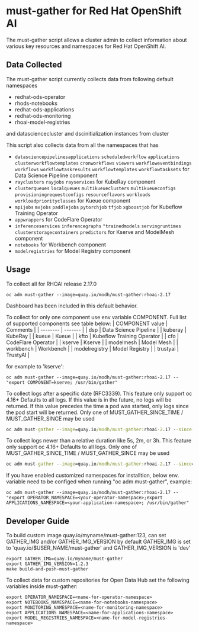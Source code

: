 # must-gather for Red Hat OpenShift AI

The must-gather script allows a cluster admin to collect information about various key resources and namespaces
for Red Hat OpenShift AI.

## Data Collected

The must-gather script currently collects data from following default namespaces

- redhat-ods-operator
- rhods-notebooks
- redhat-ods-applications
- redhat-ods-monitoring
- rhoai-model-registries

and datasciencecluster and dscinitialization instances from cluster

This script also collects data from all the namespaces that has

- `datasciencepipelinesapplications` `scheduledworkflow` `applications` `clusterworkflowtemplates` `cronworkflows` `viewers` `workfloweventbindings` `workflows` `workflowtaskresults` `workflowtemplates` `workflowtasksets` for Data Science Pipeline component
- `rayclusters` `rayjobs` `rayservices` for KubeRay component
- `clusterqueues` `localqueues` `multikueueclusters` `multikueueconfigs` `provisioningrequestconfigs` `resourceflavors` `workloads` `workloadpriorityclasses` for Kueue component
- `mpijobs` `mxjobs` `paddlejobs` `pytorchjob` `tfjob` `xgboostjob`  for Kubeflow Training Operator
- `appwrappers` for CodeFlare Operator
- `inferenceservices` `inferencegraphs` `"trainedmodels` `servingruntimes` `clusterstoragecontainers` `predictors` for Kserve and ModelMesh component
- `notebooks` for Workbench component
- `modelregistries` for Model Registry component

## Usage

To collect all for RHOAI release 2.17.0

```
oc adm must-gather --image=quay.io/modh/must-gather:rhoai-2.17
```

Dashboard has been included in this default behavior.

To collect for only one component use env variable COMPONENT.
Full list of supported components see table below:
| COMPONENT value    | Comments |
| -------- | ------- |
| dsp  | Data Science Pipeline    |
| kuberay |  KubeRay     |
| kueue    | Kueue    |
| kfto | Kubeflow Training Operator |
| cfo | CodeFlare Operator |
| kserve    | Kserve    |
| modelmesh  | Model Mesh   |
| workbench | Workbench    |
| modelregistry | Model Registry |
| trustyai | TrustyAI |

for example to 'kserve':

```
oc adm must-gather --image=quay.io/modh/must-gather:rhoai-2.17 -- "export COMPONENT=kserve; /usr/bin/gather"
```

To collect logs after a specific date (RFC3339). This feature only support oc 4.16+
Defaults to all logs.
If this value is in the future, no logs will be returned.
If this value precedes the time a pod was started, only logs since the pod start will be returned.
Only one of MUST_GATHER_SINCE_TIME / MUST_GATHER_SINCE may be used

```cmd
oc adm must-gather --image=quay.io/modh/must-gather:rhoai-2.17 --since-time=2024-05-02T14:01:23Z
```

To collect logs newer than a relative duration like 5s, 2m, or 3h. This feature only support oc 4.16+
Defaults to all logs.
Only one of MUST_GATHER_SINCE_TIME / MUST_GATHER_SINCE may be used

```cmd
oc adm must-gather --image=quay.io/modh/must-gather:rhoai-2.17 --since=3h
```

If you have enabled customized namespaces for installtion, below env. variable need to be configed when running "oc adm must-gather", example:
```
oc adm must-gather --image=quay.io/modh/must-gather:rhoai-2.17 -- "export OPERATOR_NAMESPACE=<your-operator-namespace>;export APPLICATIONS_NAMESPACE=<your-application-namespace>; /usr/bin/gather"
```

## Developer Guide

To build custom image quay.io/myname/must-gather:123, can set GATHER_IMG and/or GATHER_IMG_VERSION
by default GATHER_IMG is set to 'quay.io/$USER_NAME/must-gather' and GATHER_IMG_VERSION is 'dev'

```
export GATHER_IMG=quay.io/myname/must-gather
export GATHER_IMG_VERSION=1.2.3
make build-and-push-must-gather

```

To collect data for custom repositories for Open Data Hub set the following variables inside must-gather:

```
export OPERATOR_NAMESPACE=<name-for-operator-namespace>
export NOTEBOOKS_NAMESPACE=<name-for-notebooks-namespace>
export MONITORING_NAMESPACE=<name-for-monitoring-namespace>
export APPLICATIONS_NAMESPACE=<name-for-applications-namespace>
export MODEL_REGISTRIES_NAMESPACE=<name-for-model-registries-namespace>

```
